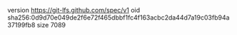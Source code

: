 version https://git-lfs.github.com/spec/v1
oid sha256:0d9d70e049de2f6e72f465dbbf1fc4f163acbc2da44d7a19c03fb94a37199fb8
size 7089
